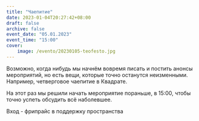 ```yaml
---
title: "Чаепитие"
date: 2023-01-04T20:27:42+08:00
draft: false
archive: false
event_date: "05.01.2023"
event_time: "15:00"
cover: 
    image: /evento/20230105-teofesto.jpg
---
```

Возможно, когда нибудь мы начнём вовремя писать и постить анонсы мероприятий, но есть вещи, которые точно останутся неизменными. Например, четверговое чаепитие в Квадрате. 

На этот раз мы решили начать мероприятие пораньше, в 15:00, чтобы точно успеть обсудить всё наболевшее.

Вход - фрипрайс в поддержку пространства